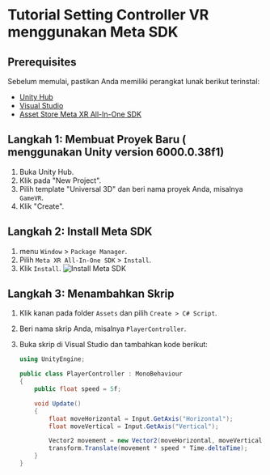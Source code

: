 # Tutorial Setting Controller VR menggunakan Meta SDK

## Prerequisites

Sebelum memulai, pastikan Anda memiliki perangkat lunak berikut terinstal:

- [Unity Hub](https://unity.com/download)
- [Visual Studio](https://visualstudio.microsoft.com/) 
- [Asset Store Meta XR All-In-One SDK](https://assetstore.unity.com/search#q=meta%20xr%20all-in-one%20sdk)

## Langkah 1: Membuat Proyek Baru ( menggunakan Unity version 6000.0.38f1)

1. Buka Unity Hub.
2. Klik pada "New Project".
3. Pilih template "Universal 3D" dan beri nama proyek Anda, misalnya `GameVR`.
4. Klik "Create".

## Langkah 2: Install Meta SDK

1. menu `Window` > `Package Manager`.
2. Pilih `Meta XR All-In-One SDK` > `Install`.
3. Klik `Install`.
![Install Meta SDK](image1.png)

## Langkah 3: Menambahkan Skrip

1. Klik kanan pada folder `Assets` dan pilih `Create > C# Script`.
2. Beri nama skrip Anda, misalnya `PlayerController`.
3. Buka skrip di Visual Studio dan tambahkan kode berikut:

   ```csharp
   using UnityEngine;

   public class PlayerController : MonoBehaviour
   {
       public float speed = 5f;

       void Update()
       {
           float moveHorizontal = Input.GetAxis("Horizontal");
           float moveVertical = Input.GetAxis("Vertical");

           Vector2 movement = new Vector2(moveHorizontal, moveVertical);
           transform.Translate(movement * speed * Time.deltaTime);
       }
   }